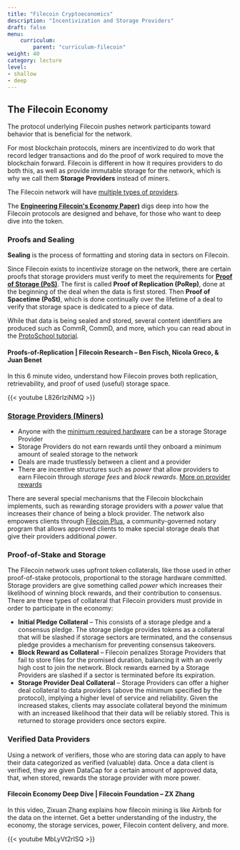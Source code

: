 ```yaml
---
title: "Filecoin Cryptoeconomics"
description: "Incentivization and Storage Providers"
draft: false
menu:
    curriculum:
        parent: "curriculum-filecoin"
weight: 40
category: lecture
level:
- shallow
- deep
---
```


## The Filecoin Economy

The protocol underlying Filecoin pushes network participants toward behavior that is beneficial for the network.

For most blockchain protocols, miners are incentivized to do work that record ledger transactions and do the proof of work required to move the blockchain forward. Filecoin is different in how it requires providers to do both this, as well as provide immutable storage for the network, which is why we call them **Storage Providers** instead of miners.

The Filecoin network will have [multiple types of providers](https://docs.filecoin.io/storage-provider/how-providing-works/#types-of-provider).

The **[Engineering Filecoin's Economy Paper)](https://filecoin.io/2020-engineering-filecoins-economy-en.pdf)** digs deep into how the Filecoin protocols are designed and behave, for those who want to deep dive into the token.


### Proofs and Sealing

**Sealing** is the process of formatting and storing data in sectors on Filecoin.

Since Filecoin exists to incentivize storage on the network, there are certain proofs that storage providers must verify to meet the requirements for **[Proof of Storage (PoS)](https://spec.filecoin.io/algorithms/pos/)**. The first is called **Proof of Replication (PoRep)**, done at the beginning of the deal when the data is first stored. Then **Proof of Spacetime (PoSt)**, which is done continually over the lifetime of a deal to verify that storage space is dedicated to a piece of data.

While that data is being sealed and stored, several content identifiers are produced such as CommR, CommD, and more, which you can read about in the [ProtoSchool tutorial](https://proto.school/verifying-storage-on-filecoin/03).

#### Proofs-of-Replication | Filecoin Research – Ben Fisch, Nicola Greco, & Juan Benet
In this 6 minute video, understand how Filecoin proves both replication, retrievability, and proof of used (useful) storage space.

{{< youtube L826rIziNMQ >}}

### [Storage Providers (Miners)](https://docs.filecoin.io/storage-provider/how-providing-works)

* Anyone with the [minimum required hardware](https://docs.filecoin.io/storage-provider/hardware-requirements/) can be a storage Storage Provider
* Storage Providers do not earn rewards until they onboard a minimum amount of sealed storage to the network
* Deals are made trustlessly between a client and a provider
* There are incentive structures such as _power_ that allow providers to earn Filecoin through _storage fees_ and _block rewards_. [More on provider rewards](https://docs.filecoin.io/storage-provider/storage-provider-rewards/#storage-fees)

There are several special mechanisms that the Filecoin blockchain implements, such as rewarding storage providers with a _power_ value that increases their chance of being a block provider. The network also empowers clients through [Filecoin Plus](https://plus.fil.org/), a community-governed notary program that allows approved clients to make special storage deals that give their providers additional _power_.

### Proof-of-Stake and Storage
The Filecoin network uses upfront token collaterals, like those used in other proof-of-stake protocols, proportional to the storage hardware committed. Storage providers are give something called _power_ which increases their likelihood of winning block rewards, and their contribution to consensus. There are three types of collateral that Filecoin providers must provide in order to participate in the economy:

* **Initial Pledge Collateral** – This consists of a storage pledge and a consensus pledge. The storage pledge provides tokens as a collateral that will be slashed if storage sectors are terminated, and the consensus pledge provides a mechanism for preventing consensus takeovers.
* **Block Reward as Collateral** – Filecoin penalizes Storage Providers that fail to store files for the promised duration, balancing it with an overly high cost to join the network. Block rewards earned by a Storage Providers are slashed if a sector is terminated before its expiration.
* **Storage Provider Deal Collateral** – Storage Providers can offer a higher deal collateral to data providers (above the minimum specified by the protocol), implying a higher level of service and reliability. Given the increased stakes, clients may associate collateral beyond the minimum with an increased likelihood that their data will be reliably stored. This is returned to storage providers once sectors expire.

### Verified Data Providers
Using a network of verifiers, those who are storing data can apply to have their data categorized as verified (valuable) data. Once a data client is verified, they are given DataCap for a certain amount of approved data, that, when stored, rewards the storage provider with more power.

#### Filecoin Economy Deep Dive | Filecoin Foundation – ZX Zhang

In this video, Zixuan Zhang explains how filecoin mining is like Airbnb for the data on the internet. Get a better understanding of the industry, the economy, the storage services, power, Filecoin content delivery, and more.

{{< youtube MbLyVt2rISQ >}}
